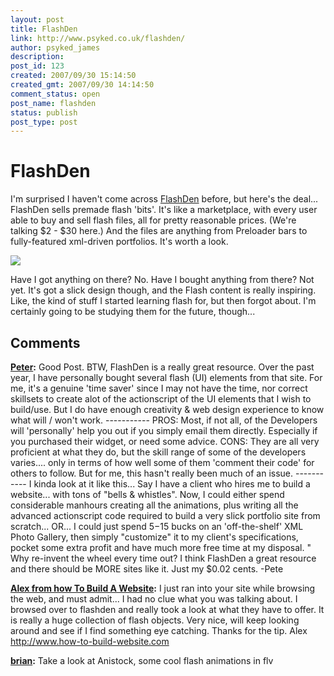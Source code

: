 ```yaml
---
layout: post
title: FlashDen
link: http://www.psyked.co.uk/flashden/
author: psyked_james
description: 
post_id: 123
created: 2007/09/30 15:14:50
created_gmt: 2007/09/30 14:14:50
comment_status: open
post_name: flashden
status: publish
post_type: post
---
```


# FlashDen

I'm surprised I haven't come across [FlashDen](http://flashden.net/) before, but here's the deal... FlashDen sells premade flash 'bits'. It's like a marketplace, with every user able to buy and sell flash files, all for pretty reasonable prices. (We're talking $2 - $30 here.) And the files are anything from Preloader bars to fully-featured xml-driven portfolios. It's worth a look. 

![](http://uploads.psyked.co.uk/2007/09/flashdennet.jpg)

Have I got anything on there? No. Have I bought anything from there? Not yet. It's got a slick design though, and the Flash content is really inspiring. Like, the kind of stuff I started learning flash for, but then forgot about. I'm certainly going to be studying them for the future, though...

## Comments

**[Peter](#213 "2007-10-17 21:47:04"):** Good Post. BTW, FlashDen is a really great resource. Over the past year, I have personally bought several flash (UI) elements from that site. For me, it's a genuine 'time saver' since I may not have the time, nor correct skillsets to create alot of the actionscript of the UI elements that I wish to build/use. But I do have enough creativity & web design experience to know what will / won't work. \----------- PROS: Most, if not all, of the Developers will 'personally' help you out if you simply email them directly. Especially if you purchased their widget, or need some advice. CONS: They are all very proficient at what they do, but the skill range of some of the developers varies.... only in terms of how well some of them 'comment their code' for others to follow. But for me, this hasn't really been much of an issue. \----------- I kinda look at it like this... Say I have a client who hires me to build a website... with tons of "bells & whistles". Now, I could either spend considerable manhours creating all the animations, plus writing all the advanced actionscript code required to build a very slick portfolio site from scratch... OR... I could just spend $5-$15 bucks on an 'off-the-shelf' XML Photo Gallery, then simply "customize" it to my client's specifications, pocket some extra profit and have much more free time at my disposal. " Why re-invent the wheel every time out? I think FlashDen a great resource and there should be MORE sites like it. Just my $0.02 cents. -Pete

**[Alex from how To Build A Website](#214 "2008-09-16 04:09:28"):** I just ran into your site while browsing the web, and must admit... I had no clue what you was talking about. I browsed over to flashden and really took a look at what they have to offer. It is really a huge collection of flash objects. Very nice, will keep looking around and see if I find something eye catching. Thanks for the tip. Alex http://www.how-to-build-website.com

**[brian](#215 "2008-10-17 13:35:38"):** Take a look at Anistock, some cool flash animations in flv

